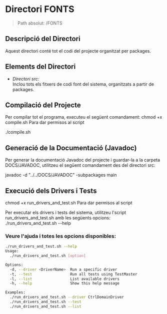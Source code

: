 # Directori FONTS
> Path absolut: /FONTS

## Descripció del Directori
Aquest directori conté tot el codi del projecte organitzat per packages.

## Elements del Directori

- *Directori src:*  
  Inclou tots els fitxers de codi font del sistema, organitzats a partir de packages.

## Compilació del Projecte
Per compilar tot el programa, executeu el següent comandament:
chmod +x compile.sh  Para dar permisos al script

./compile.sh

## Generació de la Documentació (Javadoc)
Per generar la documentació Javadoc del projecte i guardar-la a la carpeta DOCS/JAVADOC, utilitzeu el següent comandament des del directori src:

javadoc -d "../../DOCS/JAVADOC" -subpackages main


## Execució dels Drivers i Tests

chmod +x run_drivers_and_test.sh Para dar permisos al script

Per executar els drivers i tests del sistema, utilitzeu l'script run_drivers_and_test.sh amb les següents opcions: ./run_drivers_and_test.sh --help

### Veure l'ajuda i totes les opcions disponibles:
```bash
./run_drivers_and_test.sh --help
Usage:
  ./run_drivers_and_test.sh [option]

Options:
  -d, --driver <DriverName>  Run a specific driver
  -t, --test                 Run all tests using TestMaster
  -l, --list                 List available drivers
  -h, --help                 Show this help message

Examples:
  ./run_drivers_and_test.sh --driver CtrlDomainDriver
  ./run_drivers_and_test.sh --test
  ./run_drivers_and_test.sh --list